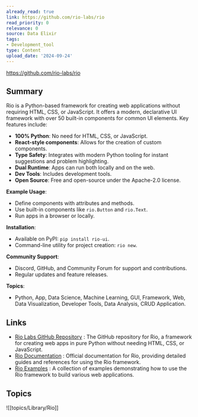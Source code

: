 ```yaml
---
already_read: true
link: https://github.com/rio-labs/rio
read_priority: 0
relevance: 0
source: Data Elixir
tags:
- Development_tool
type: Content
upload_date: '2024-09-24'
---
```


https://github.com/rio-labs/rio
## Summary

Rio is a Python-based framework for creating web applications without requiring HTML, CSS, or JavaScript. It offers a modern, declarative UI framework with over 50 built-in components for common UI elements. Key features include:

- **100% Python**: No need for HTML, CSS, or JavaScript.
- **React-style components**: Allows for the creation of custom components.
- **Type Safety**: Integrates with modern Python tooling for instant suggestions and problem highlighting.
- **Dual Runtime**: Apps can run both locally and on the web.
- **Dev Tools**: Includes development tools.
- **Open Source**: Free and open-source under the Apache-2.0 license.

**Example Usage**:
- Define components with attributes and methods.
- Use built-in components like `rio.Button` and `rio.Text`.
- Run apps in a browser or locally.

**Installation**:
- Available on PyPI: `pip install rio-ui`.
- Command-line utility for project creation: `rio new`.

**Community Support**:
- Discord, GitHub, and Community Forum for support and contributions.
- Regular updates and feature releases.

**Topics**:
- Python, App, Data Science, Machine Learning, GUI, Framework, Web, Data Visualization, Developer Tools, Data Analysis, CRUD Application.
## Links

- [Rio Labs GitHub Repository](https://github.com/rio-labs/rio) : The GitHub repository for Rio, a framework for creating web apps in pure Python without needing HTML, CSS, or JavaScript.
- [Rio Documentation](https://rio.dev/docs?s=t9s) : Official documentation for Rio, providing detailed guides and references for using the Rio framework.
- [Rio Examples](https://rio.dev/examples?s=g8r) : A collection of examples demonstrating how to use the Rio framework to build various web applications.

## Topics

![[topics/Library/Rio]]